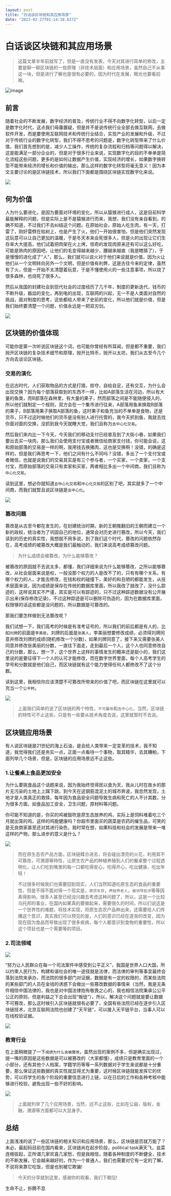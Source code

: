 ```yaml
---
layout: post
title: "白话谈区块链和其应用场景"
date: "2023-02-27T01:14:38.837Z"
---
```

白话谈区块链和其应用场景
============

> 这篇文章半年前就写了，但是一直没有发表，今天对其进行简单的修改，主要是聊一聊区块链的一些原理（非技术层面）和应用场景，虽然自己不从事这一块，但是进行了解也是很有必要的，因为时代在发展，眼光也要看前嘛。

![image](https://img2023.cnblogs.com/blog/1524840/202302/1524840-20230226204423405-1018435353.png)

前言
--

随着社会的不断发展，数字经济的普及，传统行业不得不向数字化转型，以后一定是数字化时代，这点我们毋庸置疑，但是并不是说传统行业全部去做互联网，去做软件开发，而是要使用互联网技术和传统行业结合，实现产业的发展和升级，不过对于传统行业的数字化转型，我们不得不思考的问题是，数字化转型带来了什么价值，我们首先想到的是，减少人工操作，传统的复杂流程和归档等问题得以解决，这是能满足一部分企业的，但是对于很多行业来说，实现数字化的目的不单单是简化流程这些问题，更多的是如何让数据产生价值，实现经济的增长，如果数字换转型不能带来经济的增长和价值的输出，那么这样的数字化转型将毫无意义！因为本文主要讨论的是区块链技术，所以我们下面都是围绕区块链实现数字化来说。

![](https://files.mdnice.com/user/32644/826e5d1b-3a1a-40ba-80b1-2ab4e24db78a.png)

何为价值
----

人为什么要进化，是因为要面对环境的变化，所以从猿猴进行成人，这是目前科学最能解释的问题，但是实际上是不是猿猴进行而来，我想，我们没有亲自看到，的确不知道，不过我们不去纠结这个问题。在原始社会，原始人吃生肉，有一天，打雷了，刚好雷劈在枯树上，也是产生了火，他们一开始很害怕，但是他们突然发现这玩意可以让自己更加的温暖，于是冬天本来会死很多人，但是火的出现让它们生存率大大提高，他们试着把肉架在火上烤，惊奇的发现肉原来还有可以这么好吃，可能是熟肉的原因吧，让他们的毛变得越来越少，腰越来越直（我是瞎猜了），于是慢慢的进化成了“人”，那么，我们就可以说火对于他们来说就是价值，因为火让他们从一个文明转向另外一个文明，但是价值有利弊，这是古往今来的定律，虽然有了火，但是一开始不太清楚着玩意，于是不懂使用火的一些注意事项，所以烧了很多森林，也烧死了很多人。

然后从我国的封建社会到现代社会的过度经历了几千年，制度的更新迭代，钱币的不断升级，器皿的变化，再到电的出现，互联网的兴起，无一不是人类面对自然的挑战，面对制度的思考，这些都给人带来了史前的变化，所以他们就是价值，但是我们始终要清楚一个问题，价值永远是一把双刃剑。

![](https://files.mdnice.com/user/32644/409b2edf-d286-4e62-a0fa-d35ca3376058.png)

区块链的价值体现
--------

可能你是第一次听说区块链这个词，也可能你曾经有所耳闻，但是都不重要，我们抛开区块链的复杂技术细节和原理，抛开比特币，抛开以太坊，我们从古至今几个方向去谈论区块链。

### 交易的演化

在远古时代，人们获取物品的方式是打猎，掠夺，自给自足，还有交互，为什么会出现交换？因为每个部落获取到的东西不一样，比如A部落生活在河边，所以有大量的鱼类，而B部落在森林里，有大量的果子，然而部落之间是不能随便侵入的，所以他们就制定一个规则，双方会在一个集市进行往来，A部落用鱼来换取B部落的果子，B部落用果子换取A部落的鱼，这时果子和鱼充当的不单单是食物，还是货币，只不过这时候他们的货币是没有别人进行托管的，我今天抓到鱼，我就去找你面对面的交换，没抓到我今天就睡大觉，我们且称为`去中心化交易`。

然后我们来内比一下今天，今天我们的移动支付已经普及到了大街小巷，如果我们要出去买一块肉，那么我们会使用支付宝或者微信给商家支付钱，你可能会说，这和原始部落的交易是一样的啊，我用钱去换猪肉，这也是交换啊！没错，的确是这样的，但是我们再思考一下，他们之间有什么不同吗？没错，多出了一个支付宝或者微信，也就是说我们的交易其实是有三个参与者，一个买家，一个卖家，一个支付宝，而原始部落的交易只有卖家和买家，两者相比多出一个中间商，我们且称为`中心化交易`。

读到这里，想必你就知道`去中心化交易`和`中心化交易`的区别了吧，其实就多了一个中间商，而我们就暂且说区块链是`去中心化`。

![](https://files.mdnice.com/user/32644/8b46b5c3-9a3e-4460-8ef5-9aa5f55fdf78.png)

### 篡改问题

篡改是从古至今都在发生的，在封建统治时期，新的王朝推翻旧的王朝而建立一个新的政权，统治者为了巩固自己的地位，通常会对历史进行篡改，所以今天，我们读到的历史的真实性，我想就不用多说，到了我们这个时代，篡改的问题依然存在，高考成绩的被篡改大概是我们最触动的，我们来说高考成绩篡改问题。

> 为什么成绩会被篡改，为什么能够篡改？

被篡改的原因就不去说太多，都懂，我们详细来说为什么能够篡改，之所以能够篡改，从社会层面来说是权，一般没那个权力的人是改不了的，只有有哪个关系，有哪个权力的人，才能去修改，在钱和权的碰撞下，美好的和丑陋的都能发生，从技术层面来说，因为成绩是保存在传统的数据库里面，所以我改了就改了，没什么踪迹的，这样说其实不严谨，其实是可以有踪迹的，只不过这种踪迹数据没有公开展示出来(保存修改记录)，不过这种踪迹是可以删除可伪造的，因为在数据库里面，权限够的话这些都是没问题的，所以数据是可篡改的。

那我们要怎样做到无法篡改呢？

我们试想一下，我们高考的时候是有准考证号的，所以我们的前后都是有人的，比如`刘牌`的前面是`李美丽`，刘牌的后面是`张美人`，李美丽想要修改成绩，必须得刘牌同意并修改刘牌的成绩(随机修改一个分数)，如果刘牌同意了，接下来又需要张美人同意并修改张美丽的分数，一直往下面走，走到最后一个人，这个人也同意修改自己的分数，那么，想一下，这个世界上这样的事情发生的概率还是挺小的，我们这里说的是要征得下一个人的认可才能修改，而在数字世界里面，每个人高考学生的学号和分数就是他们自己，而区块链就有这个能力使得任何人都修改不了这个分数。

读到这里，我相信你应该清楚不可篡改所带来的价值了吧，而区块链在这里就可以充当一个`公平秤`。

![](https://files.mdnice.com/user/32644/08984dbc-a571-438e-990e-de4b9d19df79.png)

> 上面我们简单的说了区块链的两个特性，`不可纂改`和`去中心化`，当然，区块链的特性可不止这些，只是有一些要从技术角度去说，这里就暂时不去说。

区块链应用场景
-------

有人说区块链是21世纪的海上石油，是会给人类带来一定变革的技术，我不知道，我觉得我们还是务实一点，正面一点看待一个事物，取其精华，去其糟粕，下面列举几个场景，但是，区块链的应用场景远不止这些。

### 1.让餐桌上食品更加安全

为什么要挑食品这个话题来说，因为我始终觉得民以食为天，我从儿时在故乡的那片无污染的土地上上蹿下跳，到今天在这钢筋混泥土的城市奔波，我忽然发现，土地才是人类真正的救赎，每年因为食品安全问题导致生病和死亡的人不计其数，分为很多方面，如食品加工安全，卫生问题，原材料等问题。

你可能不知道的是，你买的鸡被鼓吹是原生态放养的鸡，实际上是饲料堆着吃三个月就出笼的鸡，这样的鸡能健康吗？你超市里面买的蔬菜是农药的催生品，可笑的是无良商家甚至还对其进行染色，我时常在想，如果科技和社会的发展是带来一堆这样的产物，那么进步的意义是什么？

![](https://files.mdnice.com/user/32644/a3613456-04e0-496f-bc72-f432646bf188.png)

> 而在原生态农产品方面，区块链糅合进去，将会碰出漂亮的火花，利用其不可篡改，可溯源等特性，让原生农产品的种植养殖到人们的餐桌整个过程透明化，让人们吃到嘴里的每一口都吃得安心，吃得开心，吃出健康，吃出年轻！

> 不过很多时候我们也需要回到现实，人们当然知道吃原生态的食品的重要性，但是不得不面对得一个现实是，`房贷车贷`，`养娃养老人`，`被领导批评`等等因素得影响，很多人甚至已经没兴趣去考虑这种问题了，所以，这是一个比较乌托邦的事业，在国内如果真的要做起来，需要很久的时间，所以们说这是一个世界性的难题，将技术实现，将原生态农产品种出来，还需要给人们传播这个意识，其实我们可以预见的是，人们的意识已经在逐渐的改变，因为现在因为食品而导致出现了很多疾病，每个人都意识到食物的重要性，所以这个项目也是一个需要等的项目。

### 2.司法领域

![](https://files.mdnice.com/user/32644/01236e4a-37c5-4611-b385-7422d0272cdd.png)

“努力让人民群众在每一个司法案件中感受到公平正义”，我国是世界人口大国，所以约束人民行为，构建和谐社会的唯一途径就是法律，而法律的审判等事宜最终会落到法院来承办，而法院的很多部门对证据，数据是有一定的权限的，而某些法院的某些部门的人员在金钱的诱惑下会做出一些篡改数据的事情来（当然，我是无条件相信中国法律的，我也是对中国法律抱有敬畏之心的，我也相信法院秉承公公平公正的原则，但是利益之下总会出现“叛徒”），所以，解决这个问题就是要让数据不可篡改，那么这时候引入区块链就很有必要了，全国有些法院已经在逐步引入区块链技术，北京互联网法院也创建了“天平链”，可以接入天平链平台，当事人可以在线校验证据。

![](https://files.mdnice.com/user/32644/442ffa38-1d2b-4e89-8219-2717abb9c362.png)

### 教育行业

在上面稍微提了一下`成绩为什么会被篡改`，虽然出现的案例不多，但是确实出现过，提一嘴的原因是这些数据是可以被篡改的（大家都懂），成绩只是教育里面的一个小部分，还有其他个人档案，学籍学历等等一系列数据对于学生来说都是十分重要，那么保证这些数据的真实性就显得尤为重要，这时候区块链就能发挥它的优势，可以将学生的各个阶段的重要信息进行上链，以在日后的工作和各种考核中能够进行校验，避免出现一些不好的影响。

![](https://files.mdnice.com/user/32644/130391b5-317b-411b-8fca-cb86b1f3fb7c.png)

> 上面就列举了几个应用场景，当然，远不止这些，比如在公益，版权，金融，溯源等方面都可以大显身手。

总结
--

上面浅浅的说了一些区块链的相关知识和应用场景，那么，区块链是否就万能了？未必，最起码目前在国内看来，区块链尚在起步阶段，political task满天飞，韭菜连根拔起，正所谓几家欢喜几家愁，但是我相信，随着各种制度的不断健全，技术的不断发展，它会越来越好的，作为一个普通人，我们也需要对它有一定的了解，不说将来靠它吃饭，但是也别被它欺骗!

> 今天的分享就到这里，感谢你的观看，我们下期见!

生命不止，折腾不息